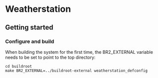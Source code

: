 # Weatherstation

## Getting started

### Configure and build

When building the system for the first time, the BR2_EXTERNAL variable needs to be set to point to the top directory:

```
cd buildroot
make BR2_EXTERNAL=../buildroot-external weatherstation_defconfig
```
